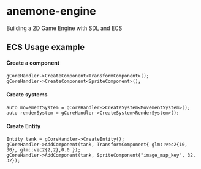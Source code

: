# anemone-engine
Building a 2D Game Engine with SDL and ECS

## ECS Usage example

#### Create a component
~~~{.cpp}
gCoreHandler->CreateComponent<TransformComponent>();
gCoreHandler->CreateComponent<SpriteComponent>();
~~~

#### Create systems
~~~{.cpp}
auto movementSystem = gCoreHandler->CreateSystem<MovementSystem>();
auto renderSystem = gCoreHandler->CreateSystem<RenderSystem>();
~~~

#### Create Entity
~~~{.cpp}
Entity tank = gCoreHandler->CreateEntity();
gCoreHandler->AddComponent(tank, TransformComponent{ glm::vec2{10, 30}, glm::vec2{2,2},0.0 });
gCoreHandler->AddComponent(tank, SpriteComponent{"image_map_key", 32, 32});
~~~



